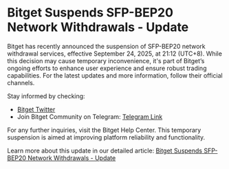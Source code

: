 # Bitget Suspends SFP-BEP20 Network Withdrawals - Update

Bitget has recently announced the suspension of SFP-BEP20 network withdrawal services, effective September 24, 2025, at 21:12 (UTC+8). While this decision may cause temporary inconvenience, it's part of Bitget’s ongoing efforts to enhance user experience and ensure robust trading capabilities. For the latest updates and more information, follow their official channels.

Stay informed by checking:
- [Bitget Twitter](https://twitter.com/bitgetglobal?locale=en&locale=en&locale=en)
- Join Bitget Community on Telegram: [Telegram Link](https://t.me/BitgetENOfficial?locale=en&locale=en&locale=en)

For any further inquiries, visit the Bitget Help Center. This temporary suspension is aimed at improving platform reliability and functionality.

Learn more about this update in our detailed article: [Bitget Suspends SFP-BEP20 Network Withdrawals - Update](https://chain-base.xyz/bitget-suspends-sfp-bep20-network-withdrawals-update)